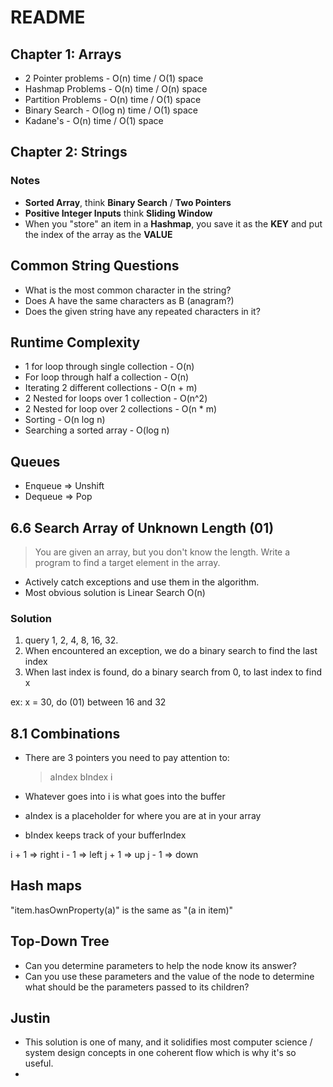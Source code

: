 # README

## Chapter 1: Arrays
* 2 Pointer problems - O(n) time / O(1) space
* Hashmap Problems - O(n) time / O(n) space
* Partition Problems - O(n) time / O(1) space
* Binary Search - O(log n) time / O(1) space
* Kadane's  - O(n) time / O(1) space

## Chapter 2: Strings

### Notes
* **Sorted Array**, think **Binary Search** / **Two Pointers**
* **Positive Integer Inputs** think **Sliding Window** 
* When you "store" an item in a **Hashmap**, you save it as the **KEY** and put the index of the array as the **VALUE**

## Common String Questions
* What is the most common character in the string?
* Does A have the same characters as B (anagram?)
* Does the given string have any repeated characters in it?

## Runtime Complexity
* 1 for loop through single collection - O(n)
* For loop through half a collection - O(n)
* Iterating 2 different collections - O(n + m)
* 2 Nested for loops over 1 collection - O(n^2)
* 2 Nested for loop over 2 collections - O(n * m)
* Sorting - O(n log n)
* Searching a sorted array - O(log n)

## Queues
* Enqueue => Unshift
* Dequeue => Pop

## 6.6 Search Array of Unknown Length (01)
> You are given an array, but you don't know the length. Write a program to find a target element in the array.

* Actively catch exceptions and use them in the algorithm.   
* Most obvious solution is Linear Search O(n)

### Solution
1. query 1, 2, 4, 8, 16, 32.
2. When encountered an exception, we do a binary search to find the last index
3. When last index is found, do a binary search from 0, to last index to find x

ex: x = 30, do (01) between 16 and 32

## 8.1 Combinations

* There are 3 pointers you need to pay attention to:
	> aIndex
	> bIndex
	> i

* Whatever goes into i is what goes into the buffer
* aIndex is a placeholder for where you are at in your array
* bIndex keeps track of your bufferIndex

i + 1 => right
i - 1 => left
j + 1 => up
j - 1 => down

## Hash maps
"item.hasOwnProperty(a)" is the same as "(a in item)"

## Top-Down Tree
* Can you determine parameters to help the node know its answer? 
* Can you use these parameters and the value of the node to determine what should be the parameters passed to its children?


Justin
----------------
* This solution is one of many, and it solidifies most computer science / system design concepts in one coherent flow which is why it's so useful.
* 
